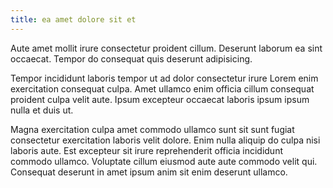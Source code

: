 ```yaml
---
title: ea amet dolore sit et
---
```


Aute amet mollit irure consectetur proident cillum. Deserunt laborum ea sint occaecat. Tempor do consequat quis deserunt adipisicing.

Tempor incididunt laboris tempor ut ad dolor consectetur irure Lorem enim exercitation consequat culpa. Amet ullamco enim officia cillum consequat proident culpa velit aute. Ipsum excepteur occaecat laboris ipsum ipsum nulla et duis ut.

Magna exercitation culpa amet commodo ullamco sunt sit sunt fugiat consectetur exercitation laboris velit dolore. Enim nulla aliquip do culpa nisi laboris aute. Est excepteur sit irure reprehenderit officia incididunt commodo ullamco. Voluptate cillum eiusmod aute aute commodo velit qui. Consequat deserunt in amet ipsum anim sit enim deserunt ullamco.